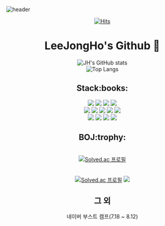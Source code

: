 ![header](https://capsule-render.vercel.app/api?type=waving&color=gradient&height=300&section=header&text=WelCome!&animation=scaleIn&fontSize=90)
<div align="center">
  
  [![Hits](https://hits.seeyoufarm.com/api/count/incr/badge.svg?url=https%3A%2F%2Fgithub.com%2FJH-TT%2Fhit-counter&count_bg=%23000000&title_bg=%23555555&icon=github.svg&icon_color=%23FFFFFF&title=hits&edge_flat=true)](https://hits.seeyoufarm.com)
  # LeeJongHo's Github :tada:

  ![JH's GitHub stats](https://github-readme-stats.vercel.app/api?username=JH-TT&show_icons=true&theme=dark)   
  ![Top Langs](https://github-readme-stats.vercel.app/api/top-langs/?username=JH-TT&layout=compact&theme=dark)
  
  <h2>Stack:books:</h2>
  <img src="https://img.shields.io/badge/java-007396?style=for-the-badge&logo=java&logoColor=white"> 
  <img src="https://img.shields.io/badge/python-3776AB?style=for-the-badge&logo=python&logoColor=white"> 
  <img src="https://img.shields.io/badge/html5-E34F26?style=for-the-badge&logo=html5&logoColor=white"> 
  <img src="https://img.shields.io/badge/css-1572B6?style=for-the-badge&logo=css3&logoColor=white"> 
  <br>
  <img src="https://img.shields.io/badge/javascript-F7DF1E?style=for-the-badge&logo=javascript&logoColor=black"> 
  <img src="https://img.shields.io/badge/jquery-0769AD?style=for-the-badge&logo=jquery&logoColor=white">
  <img src="https://img.shields.io/badge/oracle-F80000?style=for-the-badge&logo=oracle&logoColor=white">
  <img src="https://img.shields.io/badge/firebase-FFCA28?style=for-the-badge&logo=firebase&logoColor=white">
  <img src="https://img.shields.io/badge/spring-6DB33F?style=for-the-badge&logo=spring&logoColor=white">
  <br>
  <img src="https://img.shields.io/badge/bootstrap-7952B3?style=for-the-badge&logo=bootstrap&logoColor=white">
  <img src="https://img.shields.io/badge/apache tomcat-F8DC75?style=for-the-badge&logo=apachetomcat&logoColor=white">
  <img src="https://img.shields.io/badge/github-181717?style=for-the-badge&logo=github&logoColor=white">
  <img src="https://img.shields.io/badge/git-F05032?style=for-the-badge&logo=git&logoColor=white">
  <br>
  
  <h2>BOJ:trophy:</h2>
  
  <br>[![Solved.ac
프로필](http://mazassumnida.wtf/api/mini/generate_badge?boj=dlwhdgh98)](https://solved.ac/dlwhdgh98)</br>
  <br></br>
  [![Solved.ac
프로필](http://mazassumnida.wtf/api/v2/generate_badge?boj=dlwhdgh98)](https://solved.ac/dlwhdgh98)
  <img src="http://mazandi.herokuapp.com/api?handle=dlwhdgh98&theme=warm"/>
  
  <h2>그 외</h2>
  네이버 부스트 캠프(7.18 ~ 8.12)<br>
</div>


